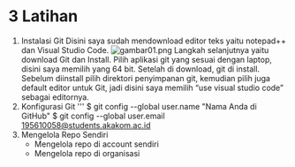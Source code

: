 # 3 Latihan
1. Instalasi Git
   Disini saya sudah mendownload editor teks yaitu notepad++ dan Visual Studio Code.
   ![gambar01.png]({https://github.com/AnisaCahya/tekn-cloud-computing/blob/main/minggu-01/gambar01.png})
   Langkah selanjutnya yaitu download Git dan Install. Pilih aplikasi git yang sesuai dengan laptop, disini saya memilih yang 64 bit. Setelah di download, git di install. Sebelum diinstall pilih direktori penyimpanan git, kemudian pilih juga default editor untuk Git, jadi disini saya memilih “use visual studio code” sebagai editornya.
2. Konfigurasi Git
   '''
   $ git config --global user.name "Nama Anda di GitHub"
   $ git config --global user.email 195610058@students.akakom.ac.id
3. Mengelola Repo Sendiri
   - Mengelola repo di account sendiri
   - Mengelola repo di organisasi
